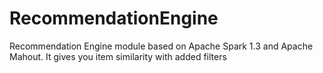 # RecommendationEngine
Recommendation Engine module based on Apache Spark 1.3 and Apache Mahout. It gives you item similarity with added filters
